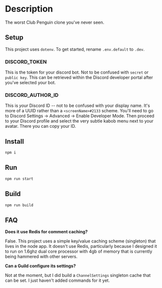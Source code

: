 # Description
The worst Club Penguin clone you've never seen.

## Setup
This project uses `dotenv`. To get started, rename `.env.default` to `.dev`.

### DISCORD_TOKEN
This is the token for your discord bot. Not to be confused with `secret` or `public key`. This can be retrieved within the Discord developer portal after you've selected your bot.

### DISCORD_AUTHOR_ID
This is _your_ Discord ID -- not to be confused with your display name. It's more of a UUID rather than a `<screenName>#2133` scheme. You'll need to go to Discord Settings -> Advanced -> Enable Developer Mode. Then proceed to your Discord profile and select the very subtle kabob menu next to your avatar. There you can copy your ID.

## Install
```sh
npm i
```

## Run
```sh
npm run start
```

## Build
```sh
npm run build
```

## FAQ

**Does it use Redis for comment caching?**

False. This project uses a simple key/value caching scheme (singleton) that lives in the node app. It doesn't use Redis, particularly because I designed it to run on 1.6ghz dual core processor with 4gb of memory that is currently being hammered with other servers.

**Can a Guild configure its settings?**

Not at the moment, but I did build a `ChannelSettings` singleton cache that can be set. I just haven't added commands for it yet.

